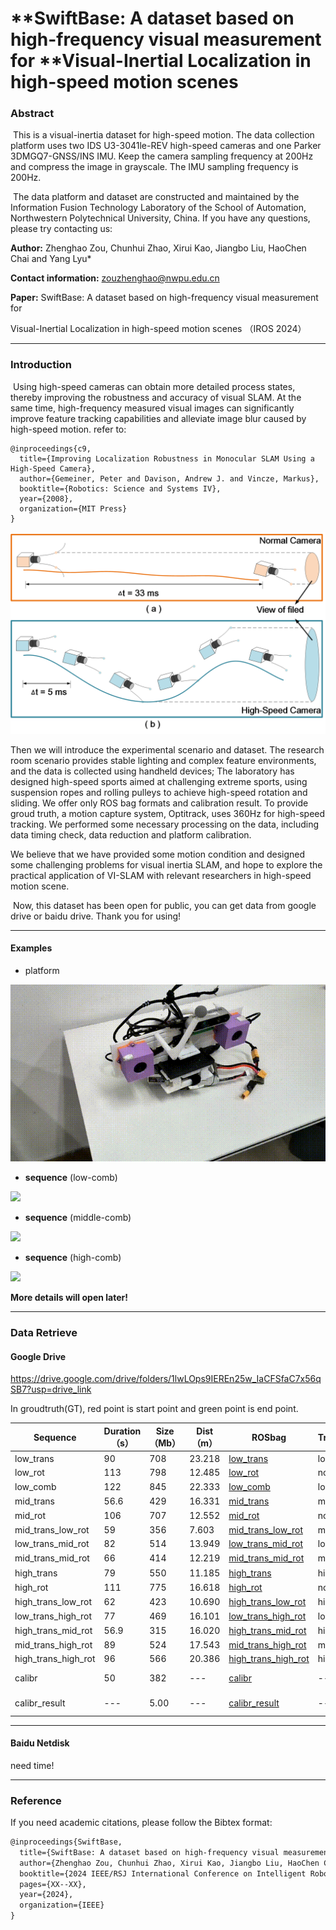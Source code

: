 # **SwiftBase: A dataset based on high-frequency visual measurement for **Visual-Inertial Localization in high-speed motion scenes

### Abstract

​    This is a visual-inertia dataset for high-speed motion. The data collection platform uses two IDS U3-3041le-REV high-speed cameras and one Parker 3DMGQ7-GNSS/INS IMU. Keep the camera sampling frequency at 200Hz and compress the image in grayscale. The IMU sampling frequency is 200Hz.

​     The data platform and dataset are constructed and maintained by the Information Fusion Technology Laboratory of the School of Automation, Northwestern Polytechnical University, China. If you have any questions, please try contacting us:

**Author:** Zhenghao Zou, Chunhui Zhao, Xirui Kao, Jiangbo Liu, HaoChen Chai and Yang Lyu*

**Contact information:** zouzhenghao@nwpu.edu.cn

**Paper:**  SwiftBase: A dataset based on high-frequency visual measurement for

Visual-Inertial Localization in high-speed motion scenes （IROS 2024）

---

### Introduction

​	Using high-speed cameras can obtain more detailed process states, thereby improving the robustness and accuracy of visual SLAM. At the same time, high-frequency measured visual images can significantly improve feature tracking capabilities and alleviate image blur caused by high-speed motion. refer to:

```
@inproceedings{c9,
  title={Improving Localization Robustness in Monocular SLAM Using a High-Speed Camera},
  author={Gemeiner, Peter and Davison, Andrew J. and Vincze, Markus},
  booktitle={Robotics: Science and Systems IV},
  year={2008},
  organization={MIT Press}
}
```

![](./github_img/high-speed-camera3.png)

   Then we will introduce the experimental scenario and dataset. The research room scenario provides stable lighting and complex feature environments, and the data is collected using handheld devices; The laboratory has designed high-speed sports aimed at challenging extreme sports, using suspension ropes and rolling pulleys to achieve high-speed rotation and sliding. We offer only ROS bag formats and calibration result. To provide groud truth, a motion capture system, Optitrack, uses 360Hz for high-speed tracking.  We performed some necessary processing on the data, including data timing check, data reduction and platform calibration.

   We believe that we have provided some motion condition and designed some challenging problems for visual inertia SLAM, and hope to explore the practical application of VI-SLAM with relevant researchers in high-speed motion scene.

​    Now, this dataset has been open for public, you can get data from google drive or baidu drive. Thank you for using! 



---

#### Examples

* platform

![](./github_img/platform_modify.gif)



* **sequence** (low-comb)

![](./github_img/lab_low.gif)

* **sequence** (middle-comb)

![](./github_img/lab_middle.gif)

* **sequence** (high-comb)

![](./github_img/lab_High.gif)

**More details will open later!**

---

### **Data Retrieve**

#### Google Drive

https://drive.google.com/drive/folders/1lwLOps9IEREn25w_IaCFSfaC7x56qSB7?usp=drive_link

In groudtruth(GT), red point is start point and green point is end point.

| Sequence            | Duration（s） | Size（Mb） | Dist（m） | ROSbag                                                       | Translate | Rotation |  GT                                                           |
| ------------------- | ------------- | ---------- | --------- | ------------------------------------------------------------ | --------- | -------- | ------------------------------------------------------------ |
| low_trans           | 90            | 708        | 23.218    | [low_trans](https://drive.google.com/file/d/1irXh9KgazcTwCO26oSpeHJsE4pKhx_AP/view?usp=drive_link) | low       | none      | ![](./github_img/low_trans.png) |
| low_rot             | 113           | 798        | 12.485    | [low_rot](https://drive.google.com/file/d/1XK7oMlsZ-07NL4M49tnbgZSWljLmPxV2/view?usp=drive_link) | none      | low       | ![](./github_img/low_rot.png) |
| low_comb            | 122           | 845        | 22.333    | [low_comb](https://drive.google.com/file/d/15WL9QSQ9VzETQgV4uN1tnsc3QIwXMvmZ/view?usp=drive_link) | low       | low       | ![](./github_img/low_comb.png) |
| mid_trans           | 56.6          | 429        | 16.331    | [mid_trans](https://drive.google.com/file/d/1YFedZHK6MfGUEi1A5-ItS20lYYriwHBo/view?usp=drive_link) | middle    | none       | ![](./github_img/mid_trans.png) |
| mid_rot             | 106           | 707        | 12.552    | [mid_rot](https://drive.google.com/file/d/1KmQY9uogmZFjSFpBhqVzcUlGGqVz-Uw2/view?usp=drive_link) | none      | middle    | ![](./github_img/mid_rot.png) |
| mid_trans_low_rot   | 59            | 356        | 7.603     | [mid_trans_low_rot](https://drive.google.com/file/d/1-s_uqeVN_ydxW2Tze5KyLI9njDBWgwCT/view?usp=drive_link) | middle    | low       | ![](./github_img/mid_trans_low_rot.png) |
| low_trans_mid_rot   | 82            | 514        | 13.949    | [low_trans_mid_rot](https://drive.google.com/file/d/1-Mf2pyiS8zVLWVc386vA7thlHF1VEtSQ/view?usp=drive_link) | low       | middle    | ![](./github_img/low_trans_mid_rot.png) |
| mid_trans_mid_rot   | 66            | 414        | 12.219    | [mid_trans_mid_rot](https://drive.google.com/file/d/1y_qGAFSPDo7RUmycLu4_djXPG9qOv6M8/view?usp=drive_link) | middle    | middle    | ![](./github_img/mid_trans_mid_rot.png) |
| high_trans          | 79            | 550        | 11.185    | [high_trans](https://drive.google.com/file/d/1GzBecbUjIUjwCgsFbZt_lru1F1c8tqh_/view?usp=drive_link) | high      | none      | ![](./github_img/high_trans.png) |
| high_rot            | 111           | 775        | 16.618    | [high_rot](https://drive.google.com/file/d/1juVUzYHk-5iVgGS4pU3gldWTqoiNzuHu/view?usp=drive_link) | none      | high     | ![](./github_img/high_rot.png) |
| high_trans_low_rot  | 62            | 423        | 10.690    | [high_trans_low_rot](https://drive.google.com/file/d/14MmG8iTHF1sPVlnO_psFOwagPrm_FQ00/view?usp=drive_link) | high      | low        | ![](./github_img/high_trans_low_rot.png) |
| low_trans_high_rot  | 77            | 469        | 16.101    | [low_trans_high_rot](https://drive.google.com/file/d/1EW7FpRkUpCHdU_E2Y4YLxJcRlQv7kpnd/view?usp=drive_link) | low       | high      | ![](./github_img/low_trans_high_rot.png) |
| high_trans_mid_rot  | 56.9          | 315        | 16.020    | [high_trans_mid_rot](https://drive.google.com/file/d/13-YMbhajmFcwP24HLAjVtSl5hM02YHLu/view?usp=drive_link) | high      | middle     | ![](./github_img/high_trans_mid_rot.png) |
| mid_trans_high_rot  | 89            | 524        | 17.543    | [mid_trans_high_rot](https://drive.google.com/file/d/1yP0_OA8p7jhz19B3sT6hY-FzSzcRD5Kw/view?usp=drive_link) | middle    | high     | ![](./github_img/mid_trans_high_rot.png) |
| high_trans_high_rot | 96            | 566        | 20.386    | [high_trans_high_rot](https://drive.google.com/file/d/1lHTILRb7jAY1yahYM9K6Phz1LnAGTtYo/view?usp=drive_link) | high      | high      | ![](./github_img/high_trans_high_rot.png) |
| calibr              | 50            | 382        | ---       | [calibr](https://drive.google.com/file/d/1t1W_ANYqE0TTC5rplTAXBfsvegPqg_Hy/view?usp=drive_link) | ---       | ---       | ---                                                          |
| calibr_result       | ---           | 5.00       | ---       | [calibr_result](https://drive.google.com/file/d/1Tj5FZqWKDeew6xC544j3WERjV1HBED2m/view?usp=drive_link) | ---       | ---      | ---                                                          |



---

#### Baidu Netdisk

need time!





---

### Reference

If you need academic citations, please follow the Bibtex format:

```latex
@inproceedings{SwiftBase,
  title={SwiftBase: A dataset based on high-frequency visual measurement for Visual-Inertial Localization in high-speed motion scenes},
  author={Zhenghao Zou, Chunhui Zhao, Xirui Kao, Jiangbo Liu, HaoChen Chai and Yang Lyu},
  booktitle={2024 IEEE/RSJ International Conference on Intelligent Robots and Systems (IROS)},
  pages={XX--XX},
  year={2024},
  organization={IEEE}
}
```

